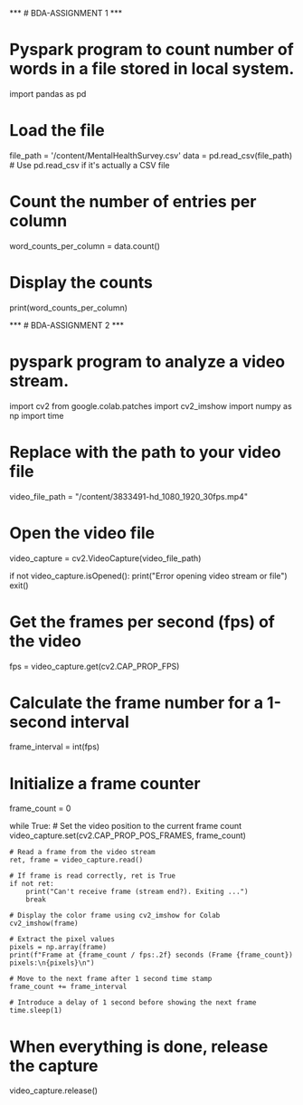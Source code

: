 *** # BDA-ASSIGNMENT 1 ***
# Pyspark program to count number of words in a file stored in local system.

import pandas as pd

# Load the file
file_path = '/content/MentalHealthSurvey.csv'
data = pd.read_csv(file_path)  # Use pd.read_csv if it's actually a CSV file

# Count the number of entries per column
word_counts_per_column = data.count()

# Display the counts
print(word_counts_per_column)





*** # BDA-ASSIGNMENT 2 ***
# pyspark program to analyze a video stream.

import cv2
from google.colab.patches import cv2_imshow
import numpy as np
import time

# Replace with the path to your video file
video_file_path = "/content/3833491-hd_1080_1920_30fps.mp4"

# Open the video file
video_capture = cv2.VideoCapture(video_file_path)

if not video_capture.isOpened():
    print("Error opening video stream or file")
    exit()

# Get the frames per second (fps) of the video
fps = video_capture.get(cv2.CAP_PROP_FPS)

# Calculate the frame number for a 1-second interval
frame_interval = int(fps)

# Initialize a frame counter
frame_count = 0

while True:
    # Set the video position to the current frame count
    video_capture.set(cv2.CAP_PROP_POS_FRAMES, frame_count)

    # Read a frame from the video stream
    ret, frame = video_capture.read()

    # If frame is read correctly, ret is True
    if not ret:
        print("Can't receive frame (stream end?). Exiting ...")
        break

    # Display the color frame using cv2_imshow for Colab
    cv2_imshow(frame)

    # Extract the pixel values
    pixels = np.array(frame)
    print(f"Frame at {frame_count / fps:.2f} seconds (Frame {frame_count}) pixels:\n{pixels}\n")

    # Move to the next frame after 1 second time stamp
    frame_count += frame_interval

    # Introduce a delay of 1 second before showing the next frame
    time.sleep(1)

# When everything is done, release the capture
video_capture.release()   
